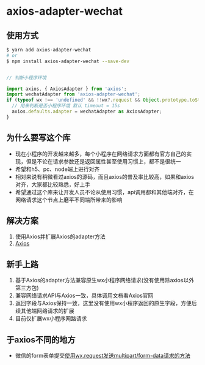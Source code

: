 # axios-adapter-wechat

## 使用方式

```bash
$ yarn add axios-adapter-wechat
# or
$ npm install axios-adapter-wechat --save-dev
```

```javascript

// 判断小程序环境

import axios, { AxiosAdapter } from 'axios';
import wechatAdapter from 'axios-adapter-wechat';
if (typeof wx !== 'undefined' && !!wx?.request && Object.prototype.toString.call(wx?.request) === '[object Function]') {
  // 用来判断是否小程序环境 默认 timeout = 15s
  axios.defaults.adapter = wechatAdapter as AxiosAdapter;
}
```

## 为什么要写这个库

* 现在小程序的开发越来越多，每个小程序在网络请求方面都有官方自己的实现，但是不论在请求参数还是返回属性甚至使用习惯上，都不是很统一
* 希望和h5、pc、node端上进行对齐
* 相对来说有稍微看过axios的源码，而且axios的普及率比较高，如果和axios对齐，大家都比较熟悉，好上手
* 希望通过这个库来让开发人员不论从使用习惯，api调用都和其他端对齐，在网络请求这个节点上磨平不同端所带来的影响

## 解决方案

1. 使用Axios并扩展Axios的adapter方法
2. [Axios](https://www.axios-http.cn/docs/intro)

## 新手上路

1. 基于Axios的adapter方法兼容原生wx小程序网络请求(没有使用除axios以外第三方包)
2. 兼容网络请求API与Axios一致，具体调用文档看Axios官网
3. 返回字段与Axios保持一致，这里没有使用wx小程序返回的原生字段，方便后续其他端网络请求的扩展
4. 目前仅扩展wx小程序网路请求


## 于axios不同的地方

* 微信的form表单提交[使用wx.request发送multipart/form-data请求的方法](https://developers.weixin.qq.com/community/develop/article/doc/0000cc0e5bc5d093c6f8be17254c13)


